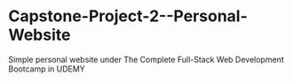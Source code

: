 # Capstone-Project-2--Personal-Website
Simple personal website under The Complete Full-Stack Web Development Bootcamp in UDEMY
